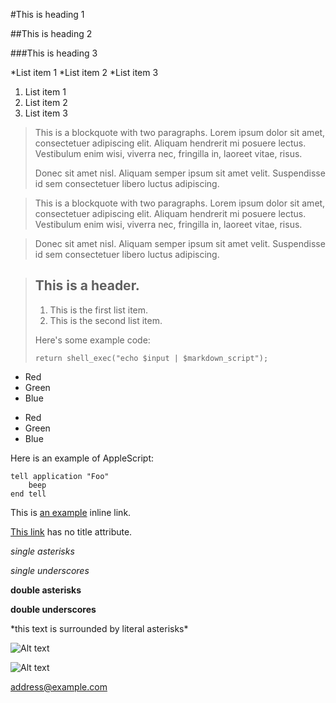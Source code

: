 #This is heading 1

##This is heading 2

###This is heading 3

*List item 1
*List item 2
*List item 3

1. List item 1
2. List item 2
3. List item 3

> This is a blockquote with two paragraphs. Lorem ipsum dolor sit amet,
> consectetuer adipiscing elit. Aliquam hendrerit mi posuere lectus.
> Vestibulum enim wisi, viverra nec, fringilla in, laoreet vitae, risus.
> 
> Donec sit amet nisl. Aliquam semper ipsum sit amet velit. Suspendisse
> id sem consectetuer libero luctus adipiscing.


> This is a blockquote with two paragraphs. Lorem ipsum dolor sit amet,
consectetuer adipiscing elit. Aliquam hendrerit mi posuere lectus.
Vestibulum enim wisi, viverra nec, fringilla in, laoreet vitae, risus.

> Donec sit amet nisl. Aliquam semper ipsum sit amet velit. Suspendisse
id sem consectetuer libero luctus adipiscing.


> ## This is a header.
> 
> 1.   This is the first list item.
> 2.   This is the second list item.
> 
> Here's some example code:
> 
>     return shell_exec("echo $input | $markdown_script");


+   Red
+   Green
+   Blue


-   Red
-   Green
-   Blue


Here is an example of AppleScript:

    tell application "Foo"
        beep
    end tell


This is [an example](http://example.com/ "Title") inline link.

[This link](http://example.net/) has no title attribute.


[foo]: http://example.com/  "Optional Title Here"
[foo]: http://example.com/  'Optional Title Here'
[foo]: http://example.com/  (Optional Title Here)

*single asterisks*

_single underscores_

**double asterisks**

__double underscores__



\*this text is surrounded by literal asterisks\*


![Alt text](/path/to/img.jpg)

![Alt text](/path/to/img.jpg "Optional title")

<address@example.com>

